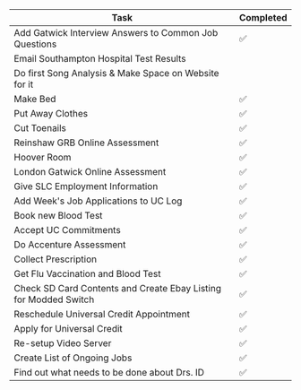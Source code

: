 
| Task                                                             | Completed |
| ---------------------------------------------------------------- | --------- |
| Add Gatwick Interview Answers to Common Job Questions            | ✅         |
| Email Southampton Hospital Test Results                          |           |
| Do first Song Analysis & Make Space on Website for it            |           |
| Make Bed                                                         | ✅         |
| Put Away Clothes                                                 | ✅         |
| Cut Toenails                                                     | ✅         |
| Reinshaw GRB Online Assessment                                   | ✅         |
| Hoover Room                                                      | ✅         |
| London Gatwick Online Assessment                                 | ✅         |
| Give SLC Employment Information                                  | ✅         |
| Add Week's Job Applications to UC Log                            | ✅         |
| Book new Blood Test                                              | ✅         |
| Accept UC Commitments                                            | ✅         |
| Do Accenture Assessment                                          | ✅         |
| Collect Prescription                                             | ✅         |
| Get Flu Vaccination and Blood Test                               | ✅         |
| Check SD Card Contents and Create Ebay Listing for Modded Switch | ✅         |
| Reschedule Universal Credit Appointment                          | ✅         |
| Apply for Universal Credit                                       | ✅         |
| Re-setup Video Server                                            | ✅         |
| Create List of Ongoing Jobs                                      | ✅         |
| Find out what needs to be done about Drs. ID                     | ✅         |

